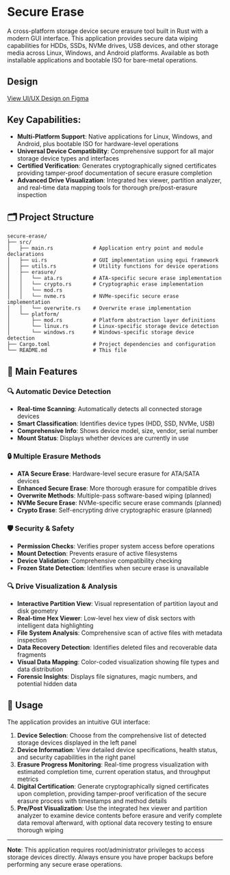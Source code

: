# Secure Erase

A cross-platform storage device secure erasure tool built in Rust with a modern GUI interface. This application provides secure data wiping capabilities for HDDs, SSDs, NVMe drives, USB devices, and other storage media across Linux, Windows, and Android platforms. Available as both installable applications and bootable ISO for bare-metal operations.

## Design

[View UI/UX Design on Figma](https://www.figma.com/proto/L25psAkxlRDlQstu9yP3u9/Secure-Wipe-SIH?node-id=34-121&t=DTyuqt9AGmJLHfwH-1&scaling=min-zoom&content-scaling=fixed&page-id=0%3A1&starting-point-node-id=64%3A113)


## Key Capabilities:
- **Multi-Platform Support**: Native applications for Linux, Windows, and Android, plus bootable ISO for hardware-level operations
- **Universal Device Compatibility**: Comprehensive support for all major storage device types and interfaces
- **Certified Verification**: Generates cryptographically signed certificates providing tamper-proof documentation of secure erasure completion
- **Advanced Drive Visualization**: Integrated hex viewer, partition analyzer, and real-time data mapping tools for thorough pre/post-erasure inspection

## 🗂️ Project Structure

```
secure-erase/
├── src/
│   ├── main.rs             # Application entry point and module declarations
│   ├── ui.rs               # GUI implementation using egui framework
│   ├── utils.rs            # Utility functions for device operations
│   ├── erasure/
│   │   └── ata.rs          # ATA-specific secure erase implementation
│   │   └── crypto.rs       # Cryptographic erase implementation
│   │   └── mod.rs
│   │   └── nvme.rs         # NVMe-specific secure erase implementation
│   │   └── overwrite.rs    # Overwrite erase implementation
│   └── platform/
│       ├── mod.rs          # Platform abstraction layer definitions
│       └── linux.rs        # Linux-specific storage device detection
│       └── windows.rs      # Windows-specific storage device detection
├── Cargo.toml              # Project dependencies and configuration
└── README.md               # This file
```

## 🎯 Main Features

### 🔍 **Automatic Device Detection**
- **Real-time Scanning**: Automatically detects all connected storage devices
- **Smart Classification**: Identifies device types (HDD, SSD, NVMe, USB)
- **Comprehensive Info**: Shows device model, size, vendor, serial number
- **Mount Status**: Displays whether devices are currently in use

### 🔒 **Multiple Erasure Methods**
- **ATA Secure Erase**: Hardware-level secure erasure for ATA/SATA devices
- **Enhanced Secure Erase**: More thorough erasure for compatible drives
- **Overwrite Methods**: Multiple-pass software-based wiping (planned)
- **NVMe Secure Erase**: NVMe-specific secure erase commands (planned)
- **Crypto Erase**: Self-encrypting drive cryptographic erasure (planned)

### 🛡️ **Security & Safety**
- **Permission Checks**: Verifies proper system access before operations
- **Mount Detection**: Prevents erasure of active filesystems
- **Device Validation**: Comprehensive compatibility checking
- **Frozen State Detection**: Identifies when secure erase is unavailable

### 🔍 **Drive Visualization & Analysis**
- **Interactive Partition View**: Visual representation of partition layout and disk geometry
- **Real-time Hex Viewer**: Low-level hex view of disk sectors with intelligent data highlighting
- **File System Analysis**: Comprehensive scan of active files with metadata inspection
- **Data Recovery Detection**: Identifies deleted files and recoverable data fragments
- **Visual Data Mapping**: Color-coded visualization showing file types and data distribution
- **Forensic Insights**: Displays file signatures, magic numbers, and potential hidden data

## 🎯 Usage

The application provides an intuitive GUI interface:

1. **Device Selection**: Choose from the comprehensive list of detected storage devices displayed in the left panel
2. **Device Information**: View detailed device specifications, health status, and security capabilities in the right panel
3. **Erasure Progress Monitoring**: Real-time progress visualization with estimated completion time, current operation status, and throughput metrics
4. **Digital Certification**: Generate cryptographically signed certificates upon completion, providing tamper-proof verification of the secure erasure process with timestamps and method details
5. **Pre/Post Visualization**: Use the integrated hex viewer and partition analyzer to examine device contents before erasure and verify complete data removal afterward, with optional data recovery testing to ensure thorough wiping

---

**Note**: This application requires root/administrator privileges to access storage devices directly. Always ensure you have proper backups before performing any secure erase operations.